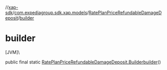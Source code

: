 //[xap-sdk](../../../index.md)/[com.expediagroup.sdk.xap.models](../index.md)/[RatePlanPriceRefundableDamageDeposit](index.md)/[builder](builder.md)

# builder

[JVM]\

public final static [RatePlanPriceRefundableDamageDeposit.Builder](-builder/index.md)[builder](builder.md)()

